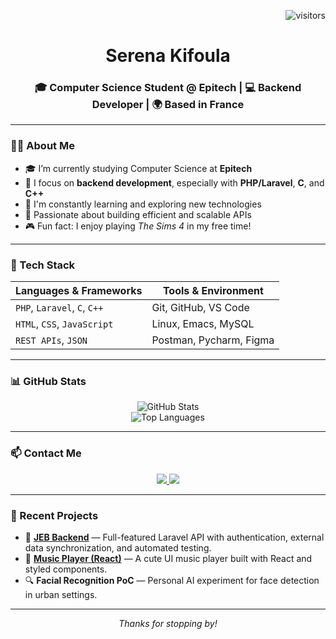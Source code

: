 <!-- Visitor Badge -->
<p align="right">
  <img src="https://visitor-badge.laobi.icu/badge?page_id=Listich&left_color=gray&right_color=green" alt="visitors" />
</p>

<!-- Name & Title -->
<h1 align="center">Serena Kifoula</h1>

<h3 align="center">🎓 Computer Science Student @ Epitech | 💻 Backend Developer | 🌍 Based in France</h3>

---

### 👩‍💻 About Me

- 🎓 I’m currently studying Computer Science at **Epitech**
- 🧠 I focus on **backend development**, especially with **PHP/Laravel**, **C**, and **C++**
- 🌱 I'm constantly learning and exploring new technologies
- 🧰 Passionate about building efficient and scalable APIs
- 🎮 Fun fact: I enjoy playing *The Sims 4* in my free time!

---

### 💼 Tech Stack

| Languages & Frameworks      | Tools & Environment         |
|-----------------------------|-----------------------------|
| `PHP`, `Laravel`, `C`, `C++`| Git, GitHub, VS Code        |
| `HTML`, `CSS`, `JavaScript` | Linux, Emacs, MySQL         |
| `REST APIs`, `JSON`         | Postman, Pycharm, Figma     |

---

### 📊 GitHub Stats

<p align="center">
  <img src="https://github-readme-stats.vercel.app/api?username=Listich&show_icons=true&theme=default" alt="GitHub Stats" />
  <br/>
  <img src="https://github-readme-stats.vercel.app/api/top-langs/?username=Listich&layout=compact&langs_count=8" alt="Top Languages" />
</p>

---

### 📫 Contact Me

<p align="center">
  <a href="mailto:serena.kifoula@epitech.eu">
    <img src="https://img.shields.io/badge/-Email-D14836?style=for-the-badge&logo=gmail&logoColor=white" />
  </a>
  <a href="https://www.linkedin.com/in/serena-k-53970623b/" target="_blank">
    <img src="https://img.shields.io/badge/-LinkedIn-0077B5?style=for-the-badge&logo=linkedin&logoColor=white" />
  </a>
</p>

---

### 🚀 Recent Projects

- 🧪 **[JEB Backend](https://github.com/Listich/jeb-backend)** — Full-featured Laravel API with authentication, external data synchronization, and automated testing.
- 🎵 **[Music Player (React)](https://github.com/Listich/music-player)** — A cute UI music player built with React and styled components.
- 🔍 **Facial Recognition PoC** — Personal AI experiment for face detection in urban settings.

---

<p align="center"><i>Thanks for stopping by!</i></p>
